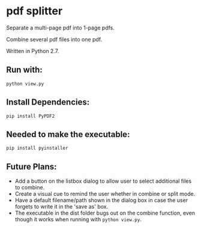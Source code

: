 # pdf splitter
Separate a multi-page pdf into 1-page pdfs.

Combine several pdf files into one pdf.

Written in Python 2.7.

## Run with:
`python view.py`

## Install Dependencies:
`pip install PyPDF2`

## Needed to make the executable:
`pip install pyinstaller` 

## Future Plans:
* Add a button on the listbox dialog to allow user to select additional files to combine. 
* Create a visual cue to remind the user whether in combine or split mode.
* Have a default filename/path shown in the dialog box in case the user forgets to write it in the 'save as' box.
* The executable in the dist folder bugs out on the combine function, even though it works when running with `python view.py`.
